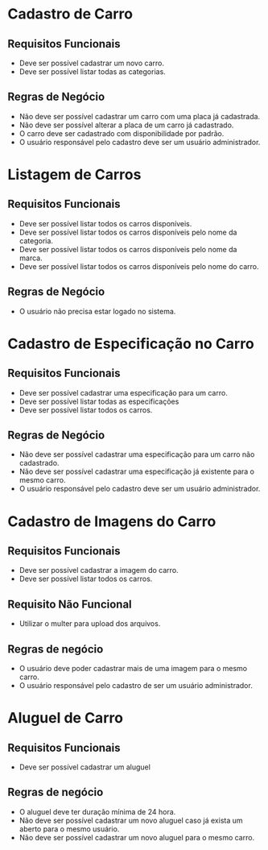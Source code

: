 # Cadastro de Carro

## Requisitos Funcionais

 * Deve ser possível cadastrar um novo carro.
 * Deve ser possível listar todas as categorias.

## Regras de Negócio

 * Não deve ser possível cadastrar um carro com uma placa já cadastrada.
 * Não deve ser possível alterar a placa de um carro já cadastrado.
 * O carro deve ser cadastrado com disponibilidade por padrão.
 * O usuário responsável pelo cadastro deve ser um usuário administrador.

# Listagem de Carros

## Requisitos Funcionais

 * Deve ser possível listar todos os carros disponíveis.
 * Deve ser possível listar todos os carros disponíveis pelo nome da categoria.
 * Deve ser possível listar todos os carros disponíveis pelo nome da marca.
 * Deve ser possível listar todos os carros disponíveis pelo nome do carro.

## Regras de Negócio

 * O usuário não precisa estar logado no sistema.

# Cadastro de Especificação no Carro

## Requisitos Funcionais

 * Deve ser possível cadastrar uma especificação para um carro.
 * Deve ser possível listar todas as especificações
 * Deve ser possível listar todos os carros.

## Regras de Negócio

 * Não deve ser possível cadastrar uma especificação para um carro não cadastrado.
 * Não deve ser possível cadastrar uma especificação já existente para o mesmo carro.
 * O usuário responsável pelo cadastro deve ser um usuário administrador.

# Cadastro de Imagens do Carro

## Requisitos Funcionais

 * Deve ser possível cadastrar a imagem do carro.
 * Deve ser possível listar todos os carros.

## Requisito Não Funcional

 * Utilizar o multer para upload dos arquivos.

## Regras de negócio

 * O usuário deve poder cadastrar mais de uma imagem para o mesmo carro.
 * O usuário responsável pelo cadastro de ser um usuário administrador.

# Aluguel de Carro

## Requisitos Funcionais

 * Deve ser possível cadastrar um aluguel

## Regras de negócio

 * O aluguel deve ter duração mínima de 24 hora.
 * Não deve ser possível cadastrar um novo aluguel caso já exista um aberto para o mesmo usuário.
 * Não deve ser possível cadastrar um novo aluguel para o mesmo carro.
